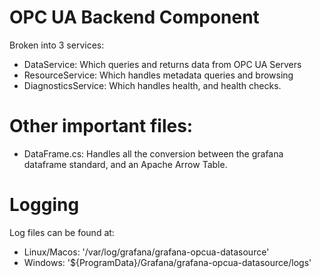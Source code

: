 
# OPC UA Backend Component
Broken into 3 services:
- DataService: Which queries and returns data from OPC UA Servers
- ResourceService: Which handles metadata queries and browsing
- DiagnosticsService: Which handles health, and health checks. 

# Other important files:
- DataFrame.cs: Handles all the conversion between the grafana dataframe standard, and an Apache Arrow Table.

# Logging
Log files can be found at:
- Linux/Macos:  '/var/log/grafana/grafana-opcua-datasource'
- Windows: '${ProgramData}/Grafana/grafana-opcua-datasource/logs'